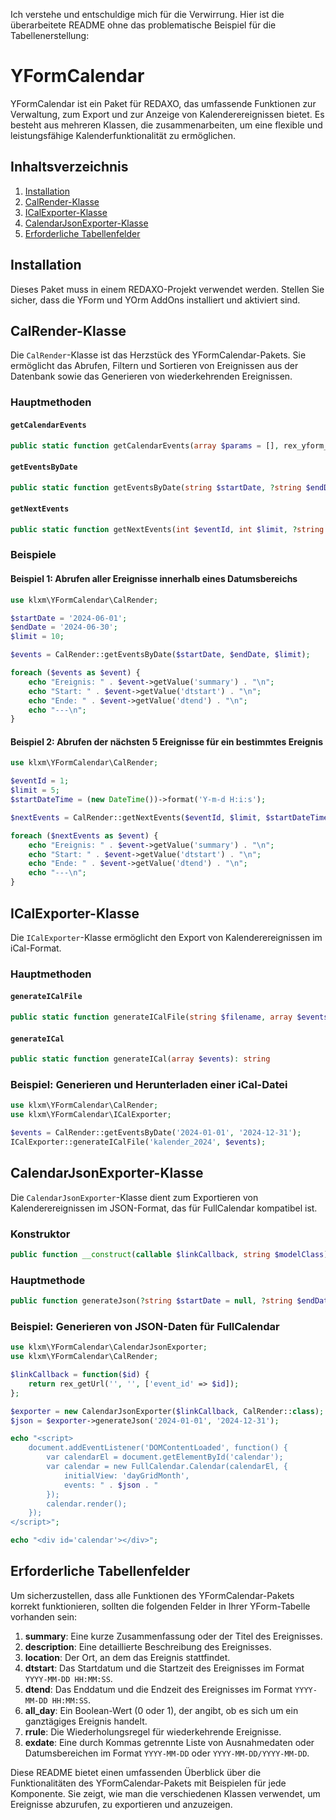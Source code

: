 Ich verstehe und entschuldige mich für die Verwirrung. Hier ist die überarbeitete README ohne das problematische Beispiel für die Tabellenerstellung:

# YFormCalendar

YFormCalendar ist ein Paket für REDAXO, das umfassende Funktionen zur Verwaltung, zum Export und zur Anzeige von Kalenderereignissen bietet. Es besteht aus mehreren Klassen, die zusammenarbeiten, um eine flexible und leistungsfähige Kalenderfunktionalität zu ermöglichen.

## Inhaltsverzeichnis

1. [Installation](#installation)
2. [CalRender-Klasse](#calrender-klasse)
3. [ICalExporter-Klasse](#icalexporter-klasse)
4. [CalendarJsonExporter-Klasse](#calendarjsonexporter-klasse)
5. [Erforderliche Tabellenfelder](#erforderliche-tabellenfelder)

## Installation

Dieses Paket muss in einem REDAXO-Projekt verwendet werden. Stellen Sie sicher, dass die YForm und YOrm AddOns installiert und aktiviert sind.

## CalRender-Klasse

Die `CalRender`-Klasse ist das Herzstück des YFormCalendar-Pakets. Sie ermöglicht das Abrufen, Filtern und Sortieren von Ereignissen aus der Datenbank sowie das Generieren von wiederkehrenden Ereignissen.

### Hauptmethoden

#### `getCalendarEvents`

```php
public static function getCalendarEvents(array $params = [], rex_yform_manager_query $customQuery = null): Generator
```

#### `getEventsByDate`

```php
public static function getEventsByDate(string $startDate, ?string $endDate = null, int $limit = PHP_INT_MAX): array
```

#### `getNextEvents`

```php
public static function getNextEvents(int $eventId, int $limit, ?string $startDateTime = null): array
```

### Beispiele

#### Beispiel 1: Abrufen aller Ereignisse innerhalb eines Datumsbereichs

```php
use klxm\YFormCalendar\CalRender;

$startDate = '2024-06-01';
$endDate = '2024-06-30';
$limit = 10;

$events = CalRender::getEventsByDate($startDate, $endDate, $limit);

foreach ($events as $event) {
    echo "Ereignis: " . $event->getValue('summary') . "\n";
    echo "Start: " . $event->getValue('dtstart') . "\n";
    echo "Ende: " . $event->getValue('dtend') . "\n";
    echo "---\n";
}
```

#### Beispiel 2: Abrufen der nächsten 5 Ereignisse für ein bestimmtes Ereignis

```php
use klxm\YFormCalendar\CalRender;

$eventId = 1;
$limit = 5;
$startDateTime = (new DateTime())->format('Y-m-d H:i:s');

$nextEvents = CalRender::getNextEvents($eventId, $limit, $startDateTime);

foreach ($nextEvents as $event) {
    echo "Ereignis: " . $event->getValue('summary') . "\n";
    echo "Start: " . $event->getValue('dtstart') . "\n";
    echo "Ende: " . $event->getValue('dtend') . "\n";
    echo "---\n";
}
```

## ICalExporter-Klasse

Die `ICalExporter`-Klasse ermöglicht den Export von Kalenderereignissen im iCal-Format.

### Hauptmethoden

#### `generateICalFile`

```php
public static function generateICalFile(string $filename, array $events): void
```

#### `generateICal`

```php
public static function generateICal(array $events): string
```

### Beispiel: Generieren und Herunterladen einer iCal-Datei

```php
use klxm\YFormCalendar\CalRender;
use klxm\YFormCalendar\ICalExporter;

$events = CalRender::getEventsByDate('2024-01-01', '2024-12-31');
ICalExporter::generateICalFile('kalender_2024', $events);
```

## CalendarJsonExporter-Klasse

Die `CalendarJsonExporter`-Klasse dient zum Exportieren von Kalenderereignissen im JSON-Format, das für FullCalendar kompatibel ist.

### Konstruktor

```php
public function __construct(callable $linkCallback, string $modelClass)
```

### Hauptmethode

```php
public function generateJson(?string $startDate = null, ?string $endDate = null, string $sortByStart = 'ASC', string $sortByEnd = 'ASC'): string
```

### Beispiel: Generieren von JSON-Daten für FullCalendar

```php
use klxm\YFormCalendar\CalendarJsonExporter;
use klxm\YFormCalendar\CalRender;

$linkCallback = function($id) {
    return rex_getUrl('', '', ['event_id' => $id]);
};

$exporter = new CalendarJsonExporter($linkCallback, CalRender::class);
$json = $exporter->generateJson('2024-01-01', '2024-12-31');

echo "<script>
    document.addEventListener('DOMContentLoaded', function() {
        var calendarEl = document.getElementById('calendar');
        var calendar = new FullCalendar.Calendar(calendarEl, {
            initialView: 'dayGridMonth',
            events: " . $json . "
        });
        calendar.render();
    });
</script>";

echo "<div id='calendar'></div>";
```

## Erforderliche Tabellenfelder

Um sicherzustellen, dass alle Funktionen des YFormCalendar-Pakets korrekt funktionieren, sollten die folgenden Felder in Ihrer YForm-Tabelle vorhanden sein:

1. **summary**: Eine kurze Zusammenfassung oder der Titel des Ereignisses.
2. **description**: Eine detaillierte Beschreibung des Ereignisses.
3. **location**: Der Ort, an dem das Ereignis stattfindet.
4. **dtstart**: Das Startdatum und die Startzeit des Ereignisses im Format `YYYY-MM-DD HH:MM:SS`.
5. **dtend**: Das Enddatum und die Endzeit des Ereignisses im Format `YYYY-MM-DD HH:MM:SS`.
6. **all_day**: Ein Boolean-Wert (0 oder 1), der angibt, ob es sich um ein ganztägiges Ereignis handelt.
7. **rrule**: Die Wiederholungsregel für wiederkehrende Ereignisse.
8. **exdate**: Eine durch Kommas getrennte Liste von Ausnahmedaten oder Datumsbereichen im Format `YYYY-MM-DD` oder `YYYY-MM-DD/YYYY-MM-DD`.

Diese README bietet einen umfassenden Überblick über die Funktionalitäten des YFormCalendar-Pakets mit Beispielen für jede Komponente. Sie zeigt, wie man die verschiedenen Klassen verwendet, um Ereignisse abzurufen, zu exportieren und anzuzeigen.
